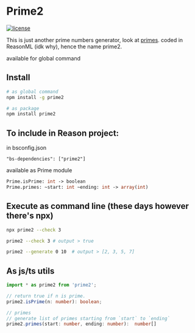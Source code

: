 # Prime2
[![license](https://img.shields.io/github/license/DAVFoundation/captain-n3m0.svg?style=flat-square)](LICENSE)

This is just another prime numbers generator, look at [primes](https://www.npmjs.com/package/primes).
coded in ReasonML (idk why), hence the name prime2.

available for global command
## Install
```bash
# as global command
npm install -g prime2

# as package
npm install prime2
```

## To include in Reason project:
in bsconfig.json
```
"bs-dependencies": ["prime2"]
```

available as Prime module
```ocaml
Prime.isPrime: int -> boolean
Prime.primes: ~start: int ~ending: int -> array(int)
```

## Execute as command line (these days however there's npx)
```bash
npx prime2 --check 3
```

```bash
prime2 --check 3 # output > true

prime2 --generate 0 10  # output > [2, 3, 5, 7]
```

## As js/ts utils
```typescript
import * as prime2 from 'prime2';

// return true if n is prime.
prime2.isPrime(n: number): boolean;

// primes
// generate list of primes starting from `start` to `ending`
prime2.primes(start: number, ending: number):  number[]
```
